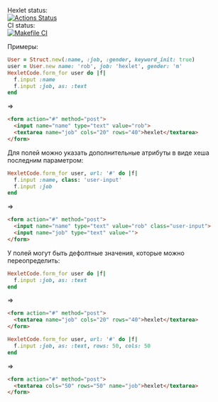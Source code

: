 Hexlet status:  
[![Actions Status](https://github.com/Ferrayd/rails-project-63/workflows/hexlet-check/badge.svg)](https://github.com/Ferrayd/rails-project-63/actions)  
CI status:  
[![Makefile CI](https://github.com/Ferrayd/rails-project-63/actions/workflows/CI.yml/badge.svg)](https://github.com/Ferrayd/rails-project-63/actions/workflows/CI.yml)

Примеры:
```Ruby
User = Struct.new(:name, :job, :gender, keyword_init: true)
user = User.new name: 'rob', job: 'hexlet', gender: 'm'
HexletCode.form_for user do |f|
  f.input :name
  f.input :job, as: :text
end
```
=>
```HTML
<form action="#" method="post">
  <input name="name" type="text" value="rob">
  <textarea name="job" cols="20" rows="40">hexlet</textarea>
</form>
```

Для полей можно указать дополнительные атрибуты в виде хеша последним параметром:

```Ruby
HexletCode.form_for user, url: '#' do |f|
  f.input :name, class: 'user-input'
  f.input :job
end
```
=>
```HTML
<form action="#" method="post">
  <input name="name" type="text" value="rob" class="user-input">
  <input name="job" type="text" value="">
</form>
```

У полей могут быть дефолтные значения, которые можно переопределить:

```Ruby
HexletCode.form_for user do |f|
  f.input :job, as: :text
end
```
=>
```HTML
<form action="#" method="post">
  <textarea name="job" cols="20" rows="40">hexlet</textarea>
</form>
```
```Ruby
HexletCode.form_for user, url: '#' do |f|
  f.input :job, as: :text, rows: 50, cols: 50
end
```
=>
```HTML
<form action="#" method="post">
  <textarea cols="50" rows="50" name="job">hexlet</textarea>
</form>
```
